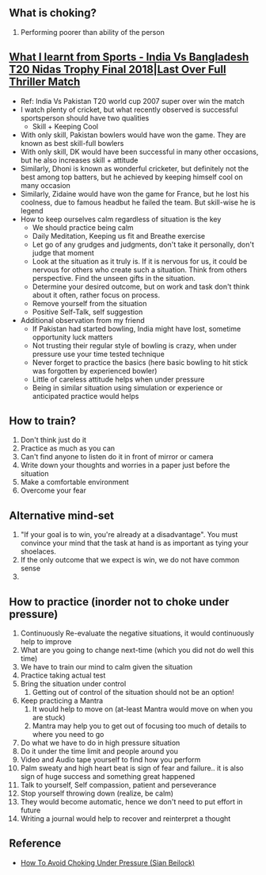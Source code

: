 ## What is choking?

1. Performing poorer than ability of the person

## [What I learnt from Sports - India Vs Bangladesh T20 Nidas Trophy Final 2018|Last Over Full Thriller Match](|https://www.youtube.com/watch?v=njqnq3d6rz8)

* Ref: India Vs Pakistan T20 world cup 2007 super over win the match
* I watch plenty of cricket, but what recently observed is successful sportsperson should have two qualities
    * Skill + Keeping Cool
* With only skill, Pakistan bowlers would have won the game. They are known as best skill-full bowlers
* With only skill, DK would have been successful in many other occasions, but he also increases skill + attitude
* Similarly, Dhoni is known as wonderful cricketer, but definitely not the best among top batters, but he achieved by keeping himself cool on many occasion
* Similarly, Zidaine would have won the game for France, but he lost his coolness, due to famous headbut he failed the team. But skill-wise he is legend
* How to keep ourselves calm regardless of situation is the key
    * We should practice being calm
    * Daily Meditation, Keeping us fit and Breathe exercise
    * Let go of any grudges and judgments, don't take it personally, don't judge that moment
    * Look at the situation as it truly is. If it is nervous for us, it could be nervous for others who create such a situation. Think from others perspective. Find the unseen gifts in the situation.
    * Determine your desired outcome, but on work and task don't think about it often, rather focus on process.
    * Remove yourself from the situation
    * Positive Self-Talk, self suggestion
* Additional observation from my friend
    * If Pakistan had started bowling, India might have lost, sometime opportunity luck matters
    * Not trusting their regular style of bowling is crazy, when under pressure use your time tested technique
    * Never forget to practice the basics (here basic bowling to hit stick was forgotten by experienced bowler)
    * Little of careless attitude helps when under pressure
    * Being in similar situation using simulation or experience or anticipated practice would helps

## How to train?

1. Don't think just do it
2. Practice as much as you can
3. Can't find anyone to listen do it in front of mirror or camera
4. Write down your thoughts and worries in a paper just before the situation
5. Make a comfortable environment
6. Overcome your fear

## Alternative mind-set
1. "If your goal is to win, you're already at a disadvantage". You must convince your mind that the task at hand is as important as tying your shoelaces.
2. If the only outcome that we expect is win, we do not have common sense
3. 

## How to practice (inorder not to choke under pressure)

1. Continuously Re-evaluate the negative situations, it would continuously help to improve
2. What are you going to change next-time (which you did not do well this time)
3. We have to train our mind to calm given the situation
4. Practice taking actual test
5. Bring the situation under control
   1. Getting out of control of the situation should not be an option!
6. Keep practicing a Mantra
   1. It would help to move on (at-least Mantra would move on when you are stuck)
   2. Mantra may help you to get out of focusing too much of details to where you need to go
7. Do what we have to do in high pressure situation
8. Do it under the time limit and people around you
9. Video and Audio tape yourself to find how you perform
10. Palm sweaty and high heart beat is sign of fear and failure.. it is also sign of huge success and something great happened
11. Talk to yourself, Self compassion, patient and perseverance
12. Stop yourself throwing down (realize, be calm)
13. They would become automatic, hence we don't need to put effort in future
14. Writing a journal would help to recover and reinterpret a thought


## Reference

* [How To Avoid Choking Under Pressure (Sian Beilock)](https://www.youtube.com/watch?v=cyoszmB6K4U)